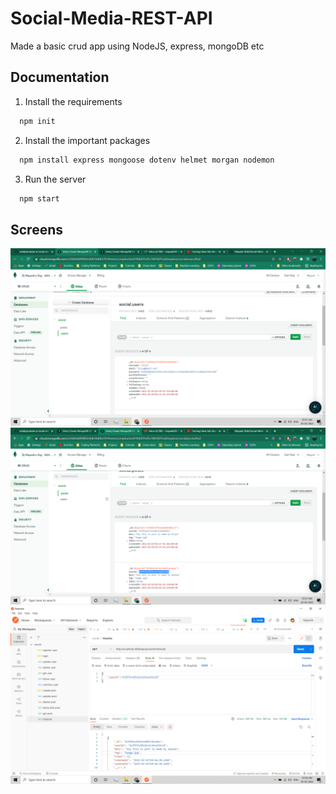 # Social-Media-REST-API
Made a basic crud app using NodeJS, express, mongoDB etc 

## Documentation

1. Install the requirements 
```bash
  npm init
```

2. Install the important packages
```bash
  npm install express mongoose dotenv helmet morgan nodemon
```
3. Run the server
```bash
  npm start
```

## Screens
![](images/1.png)
![](images/2.png)
![](images/3.png)
